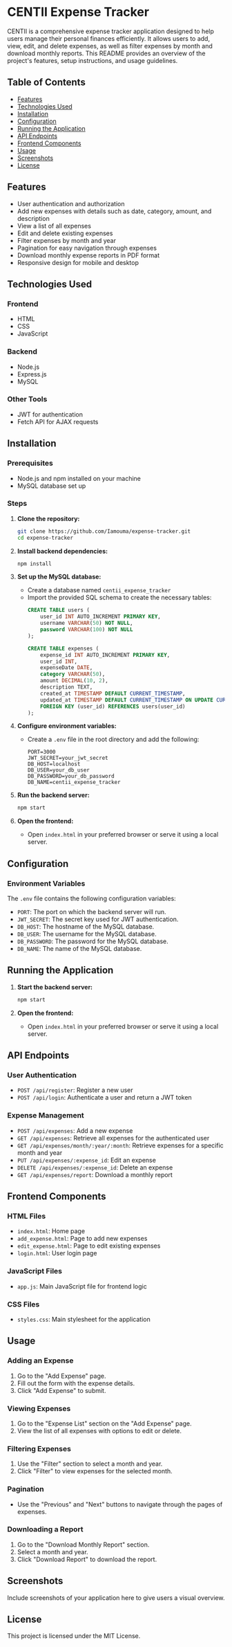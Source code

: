 # CENTII Expense Tracker

CENTII is a comprehensive expense tracker application designed to help users manage their personal finances efficiently. It allows users to add, view, edit, and delete expenses, as well as filter expenses by month and download monthly reports. This README provides an overview of the project's features, setup instructions, and usage guidelines.

## Table of Contents

- [Features](#features)
- [Technologies Used](#technologies-used)
- [Installation](#installation)
- [Configuration](#configuration)
- [Running the Application](#running-the-application)
- [API Endpoints](#api-endpoints)
- [Frontend Components](#frontend-components)
- [Usage](#usage)
- [Screenshots](#screenshots)
- [License](#license)

## Features

- User authentication and authorization
- Add new expenses with details such as date, category, amount, and description
- View a list of all expenses
- Edit and delete existing expenses
- Filter expenses by month and year
- Pagination for easy navigation through expenses
- Download monthly expense reports in PDF format
- Responsive design for mobile and desktop

## Technologies Used

### Frontend

- HTML
- CSS
- JavaScript

### Backend

- Node.js
- Express.js
- MySQL

### Other Tools

- JWT for authentication
- Fetch API for AJAX requests

## Installation

### Prerequisites

- Node.js and npm installed on your machine
- MySQL database set up

### Steps

1. **Clone the repository:**
   ```sh
   git clone https://github.com/Iamouma/expense-tracker.git
   cd expense-tracker
   ```

2. **Install backend dependencies:**
   ```sh
   npm install
   ```

3. **Set up the MySQL database:**
   - Create a database named `centii_expense_tracker`
   - Import the provided SQL schema to create the necessary tables:
     ```sql
     CREATE TABLE users (
         user_id INT AUTO_INCREMENT PRIMARY KEY,
         username VARCHAR(50) NOT NULL,
         password VARCHAR(100) NOT NULL
     );

     CREATE TABLE expenses (
         expense_id INT AUTO_INCREMENT PRIMARY KEY,
         user_id INT,
         expenseDate DATE,
         category VARCHAR(50),
         amount DECIMAL(10, 2),
         description TEXT,
         created_at TIMESTAMP DEFAULT CURRENT_TIMESTAMP,
         updated_at TIMESTAMP DEFAULT CURRENT_TIMESTAMP ON UPDATE CURRENT_TIMESTAMP,
         FOREIGN KEY (user_id) REFERENCES users(user_id)
     );
     ```

4. **Configure environment variables:**
   - Create a `.env` file in the root directory and add the following:
     ```
     PORT=3000
     JWT_SECRET=your_jwt_secret
     DB_HOST=localhost
     DB_USER=your_db_user
     DB_PASSWORD=your_db_password
     DB_NAME=centii_expense_tracker
     ```

5. **Run the backend server:**
   ```sh
   npm start
   ```

6. **Open the frontend:**
   - Open `index.html` in your preferred browser or serve it using a local server.

## Configuration

### Environment Variables

The `.env` file contains the following configuration variables:

- `PORT`: The port on which the backend server will run.
- `JWT_SECRET`: The secret key used for JWT authentication.
- `DB_HOST`: The hostname of the MySQL database.
- `DB_USER`: The username for the MySQL database.
- `DB_PASSWORD`: The password for the MySQL database.
- `DB_NAME`: The name of the MySQL database.

## Running the Application

1. **Start the backend server:**
   ```sh
   npm start
   ```

2. **Open the frontend:**
   - Open `index.html` in your preferred browser or serve it using a local server.

## API Endpoints

### User Authentication

- `POST /api/register`: Register a new user
- `POST /api/login`: Authenticate a user and return a JWT token

### Expense Management

- `POST /api/expenses`: Add a new expense
- `GET /api/expenses`: Retrieve all expenses for the authenticated user
- `GET /api/expenses/month/:year/:month`: Retrieve expenses for a specific month and year
- `PUT /api/expenses/:expense_id`: Edit an expense
- `DELETE /api/expenses/:expense_id`: Delete an expense
- `GET /api/expenses/report`: Download a monthly report

## Frontend Components

### HTML Files

- `index.html`: Home page
- `add_expense.html`: Page to add new expenses
- `edit_expense.html`: Page to edit existing expenses
- `login.html`: User login page

### JavaScript Files

- `app.js`: Main JavaScript file for frontend logic

### CSS Files

- `styles.css`: Main stylesheet for the application

## Usage

### Adding an Expense

1. Go to the "Add Expense" page.
2. Fill out the form with the expense details.
3. Click "Add Expense" to submit.

### Viewing Expenses

1. Go to the "Expense List" section on the "Add Expense" page.
2. View the list of all expenses with options to edit or delete.

### Filtering Expenses

1. Use the "Filter" section to select a month and year.
2. Click "Filter" to view expenses for the selected month.

### Pagination

- Use the "Previous" and "Next" buttons to navigate through the pages of expenses.

### Downloading a Report

1. Go to the "Download Monthly Report" section.
2. Select a month and year.
3. Click "Download Report" to download the report.

## Screenshots

Include screenshots of your application here to give users a visual overview.

## License

This project is licensed under the MIT License.


